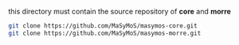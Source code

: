 this directory must contain the source repository of **core** and **morre**

```sh
git clone https://github.com/MaSyMoS/masymos-core.git
git clone https://github.com/MaSyMoS/masymos-morre.git
```